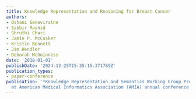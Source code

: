 ```yaml
---
title: Knowledge Representation and Reasoning for Breast Cancer
authors:
- Oshani Seneviratne
- Sabbir Rashid
- Shruthi Chari
- Jamie P. McCusker
- Kristin Bennett
- Jim Hendler
- Deborah McGuinness
date: '2018-01-01'
publishDate: '2024-12-25T15:35:15.371789Z'
publication_types:
- paper-conference
publication: '*Knowledge Representation and Semantics Working Group Pre-Symposium
  at American Medical Informatics Association (AMIA) annual conference 2018*'
---
```

